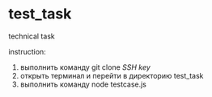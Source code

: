 # test_task
 technical task

 instruction:
 1. выполнить команду git clone *SSH key*
 2. открыть терминал и перейти в директорию test_task
 3. выполнить команду node testcase.js
